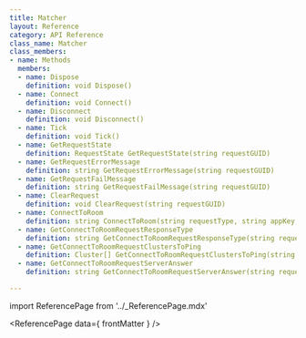 ```yaml
---
title: Matcher
layout: Reference
category: API Reference
class_name: Matcher
class_members:
- name: Methods
  members:
  - name: Dispose
    definition: void Dispose()
  - name: Connect
    definition: void Connect()
  - name: Disconnect
    definition: void Disconnect()
  - name: Tick
    definition: void Tick()
  - name: GetRequestState
    definition: RequestState GetRequestState(string requestGUID)
  - name: GetRequestErrorMessage
    definition: string GetRequestErrorMessage(string requestGUID)
  - name: GetRequestFailMessage
    definition: string GetRequestFailMessage(string requestGUID)
  - name: ClearRequest
    definition: void ClearRequest(string requestGUID)
  - name: ConnectToRoom
    definition: string ConnectToRoom(string requestType, string appKey, string roomName, string clientOffer, string webhookContext, Cluster[] clusterPingResults = null, Region[] preferredRegions = null)
  - name: GetConnectToRoomRequestResponseType
    definition: string GetConnectToRoomRequestResponseType(string requestGUID)
  - name: GetConnectToRoomRequestClustersToPing
    definition: Cluster[] GetConnectToRoomRequestClustersToPing(string requestGUID)
  - name: GetConnectToRoomRequestServerAnswer
    definition: string GetConnectToRoomRequestServerAnswer(string requestGUID)

---
```

import ReferencePage from '../_ReferencePage.mdx'

<ReferencePage data={ frontMatter } />
